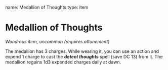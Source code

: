 name: Medallion of Thoughts
type: item

# Medallion of Thoughts
_Wondrous item, uncommon (requires attunement)_

The medallion has 3 charges. While wearing it, you can use an action and expend 1 charge to cast the **_detect thoughts_** spell (save DC 13) from it. The medallion regains 1d3 expended charges daily at dawn.
